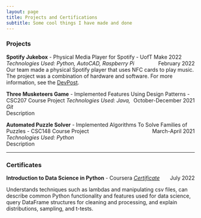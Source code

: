 ```yaml
---
layout: page
title: Projects and Certifications
subtitle: Some cool things I have made and done
---
```

### Projects

**Spotify Jukebox** - Physical Media Player for Spotify - UofT Make 2022 <span style="float: right; ">February 2022</span>  
*Technologies Used: Python, AutoCAD, Raspberry Pi*  
Our team made a physical Spotify player that uses NFC cards to play music. The project was a combination of hardware and software. For more information, see the [DevPost](https://devpost.com/software/spotify-jukebox-1ycgzp#updates). 

**Three Musketeers Game** - Implemented Features Using Design Patterns - CSC207 Course Project <span style="float: right; ">October-December 2021</span> 
*Technologies Used: Java, Git*  
Description

**Automated Puzzle Solver** - Implemented Algorithms To Solve Families of Puzzles - CSC148 Course Project <span style="float: right; ">March-April 2021</span>  
*Technologies Used: Python*  
Description

---

### Certificates

**Introduction to Data Science in Python** - Coursera  <span style="float: right; ">July 2022</span> 
<a href="assets/pdfs/IntroToDataScienceCertificate.pdf">*Certificate*</a> 

Understands techniques such as lambdas and manipulating csv files, can describe common Python functionality and features used for data science, query DataFrame structures for cleaning and processing, and explain distributions, sampling, and t-tests.
